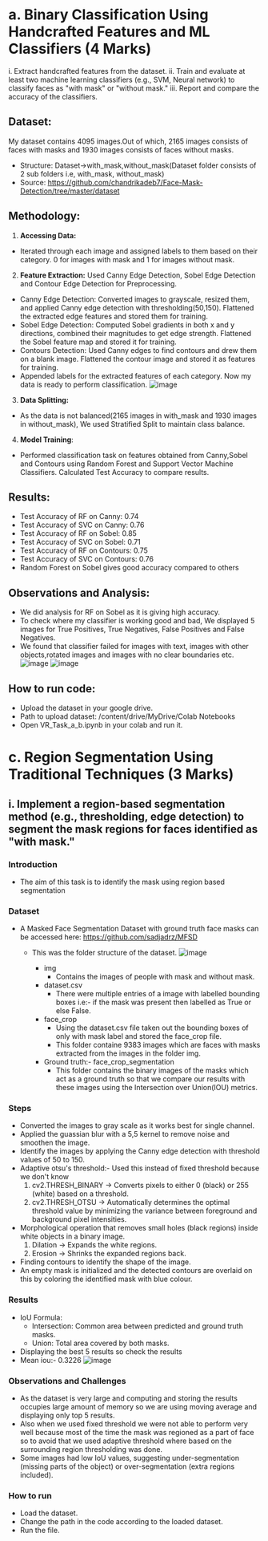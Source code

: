 # a. Binary Classification Using Handcrafted Features and ML Classifiers (4 Marks)
i. Extract handcrafted features from the dataset.
ii. Train and evaluate at least two machine learning classifiers (e.g., SVM, Neural
network) to classify faces as "with mask" or "without mask."
iii. Report and compare the accuracy of the classifiers.
## **Dataset:** 
My dataset contains 4095 images.Out of which, 2165 images consists of faces with masks and 1930 images consists of faces without masks.
* Structure: Dataset->with_mask,without_mask(Dataset folder consists of 2 sub folders i.e, with_mask, without_mask)
* Source: https://github.com/chandrikadeb7/Face-Mask-Detection/tree/master/dataset
## **Methodology:**
1. **Accessing Data:** 
* Iterated through each image and assigned labels to them based on their category. 0 for images with mask and 1 for images without mask.
2. **Feature Extraction:** Used Canny Edge Detection, Sobel Edge Detection and Contour Edge Detection for Preprocessing.
* Canny Edge Detection: Converted images to grayscale, resized them, and applied Canny edge detection with thresholding(50,150). Flattened the extracted edge features and stored them for training.
* Sobel Edge Detection: Computed Sobel gradients in both x and y directions, combined their magnitudes to get edge strength. Flattened the Sobel feature map and stored it for training.
* Contours Detection: Used Canny edges to find contours and drew them on a blank image. Flattened the contour image and stored it as features for training.
* Appended labels for the extracted features of each category. Now my data is ready to perform classification.
  ![image](https://github.com/user-attachments/assets/a56929d6-40ae-4056-a4ba-a4752595911e)
3. **Data Splitting:**
* As the data is not balanced(2165 images in with_mask and 1930 images in without_mask), We used Stratified Split to maintain class balance.
4. **Model Training**:
* Performed classification task on features obtained from Canny,Sobel and Contours using Random Forest and Support Vector Machine Classifiers.
  Calculated Test Accuracy to compare results.
## **Results:**
* Test Accuracy of RF on Canny: 0.74
* Test Accuracy of SVC on Canny: 0.76
* Test Accuracy of RF on Sobel: 0.85
* Test Accuracy of SVC on Sobel: 0.71
* Test Accuracy of RF on Contours: 0.75
* Test Accuracy of SVC on Contours: 0.76
* Random Forest on Sobel gives good accuracy compared to others
## **Observations and Analysis:**
* We did analysis for RF on Sobel as it is giving high accuracy.
* To check where my classifier is working good and bad, We displayed 5 images for True Positives, True Negatives, False Positives and False Negatives.
* We found that classifier failed for images with text, images with other objects,rotated images and images with no clear boundaries etc.
![image](https://github.com/user-attachments/assets/0724d595-a618-4d2d-99fd-b3900f355609)
![image](https://github.com/user-attachments/assets/25102b75-1d0a-4442-9877-2b1c8cd5ff25)
## How to run code:
* Upload the dataset in your google drive.
* Path to upload dataset: /content/drive/MyDrive/Colab Notebooks
* Open VR_Task_a_b.ipynb in your colab and run it.
  










































# c. Region Segmentation Using Traditional Techniques (3 Marks)
## i. Implement a region-based segmentation method (e.g., thresholding, edge detection) to segment the mask regions for faces identified as "with mask."

### Introduction
* The aim of this task is to identify the mask using region based segmentation

### Dataset
* A Masked Face Segmentation Dataset with ground truth face masks can be accessed here: https://github.com/sadjadrz/MFSD
    * This was the folder structure of the dataset.
      ![image](https://github.com/user-attachments/assets/6c7383b8-abbc-451b-a34e-1d5064b9b4ad)

        * img
            * Contains the images of people with mask and without mask.
        * dataset.csv
            * There were multiple entries of a image with labelled bounding boxes i.e:- if the mask was present then labelled as True or else False.
        * face_crop 
            * Using the dataset.csv file taken out the bounding boxes of only with mask label and stored the face_crop file.
            * This folder containe 9383 images which are faces with masks extracted from the images in the folder img.
        * Ground truth:- face_crop_segmentation
            * This folder contains the binary images of the masks which act as a ground truth so that we compare our results with these images using the Intersection over Union(IOU) metrics.

### Steps
* Converted the images to gray scale as it works best for single channel.
* Applied the guassian blur with a 5,5 kernel to remove noise and smoothen the image.
* Identify the images by applying the Canny edge detection with threshold values of 50 to 150.
* Adaptive otsu's threshold:- Used this instead of fixed threshold because we don't know 
    1)  cv2.THRESH_BINARY → Converts pixels to either 0 (black) or 255 (white) based on a threshold.
    2)  cv2.THRESH_OTSU → Automatically determines the optimal threshold value by minimizing the variance between foreground and background pixel intensities.
* Morphological operation that removes small holes (black regions) inside white objects in a binary image.
    1) Dilation → Expands the white regions.
    2) Erosion → Shrinks the expanded regions back.
* Finding contours to identify the shape of the image.
* An empty mask is initialized and the detected contours are overlaid on this by coloring the identified mask with blue colour.

### Results
* IoU Formula:
    * Intersection: Common area between predicted and ground truth masks.
    * Union: Total area covered by both masks.
* Displaying the best 5 results so check the results
* Mean iou:- 0.3226
![image](https://github.com/user-attachments/assets/db5c15aa-ab3d-478a-82bd-ad1165e798d5)

### Observations and Challenges
* As the dataset is very large and computing and storing the results occupies large amount of memory so we are using moving average and displaying only top 5 results.
* Also when we used fixed threshold we were not able to perform very well because most of the time the mask was regioned as a part of face so to avoid that we used adaptive threshold where based on the surrounding region thresholding was done.
* Some images had low IoU values, suggesting under-segmentation (missing parts of the object) or over-segmentation (extra regions included).

### How to run
* Load the dataset.
* Change the path in the code according to the loaded dataset.
* Run the file.


  
